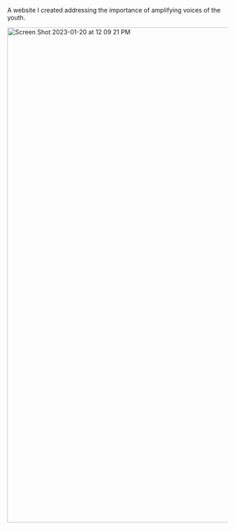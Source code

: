 A website I created addressing the importance of amplifying voices of the youth. 

<img width="1130" alt="Screen Shot 2023-01-20 at 12 09 21 PM" src="https://user-images.githubusercontent.com/43594876/213797379-aa0723e4-0939-46d9-8afe-837f9c318958.png">
